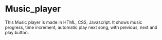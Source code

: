 # Music_player
This Music player is made in HTML, CSS, Javascript. It shows music progress, time increment, automatic play next song, with previous, next and play button. 
